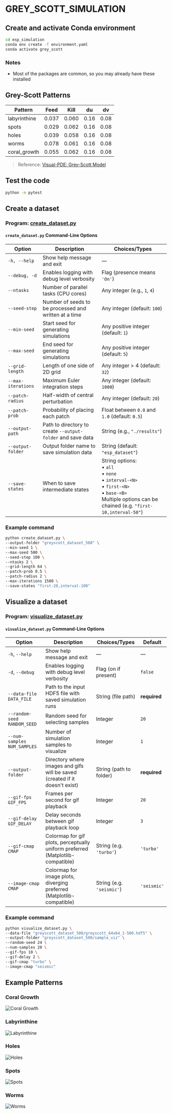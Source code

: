 # GREY_SCOTT_SIMULATION

## Create and activate Conda environment

```bash
cd esp_simulation
conda env create -f environment.yaml
conda activate grey_scott
```

### Notes
- Most of the packages are common, so you may already have these installed

## Grey-Scott Patterns

| Pattern        | Feed  | Kill  | du   | dv   |
|----------------|-------|-------|------|------|
| labyrinthine   | 0.037 | 0.060 | 0.16 | 0.08 |
| spots          | 0.029 | 0.062 | 0.16 | 0.08 |
| holes          | 0.039 | 0.058 | 0.16 | 0.08 |
| worms          | 0.078 | 0.061 | 0.16 | 0.08 |
| coral_growth   | 0.055 | 0.062 | 0.16 | 0.08 |

> Reference: [Visual-PDE: Grey-Scott Model](https://visualpde.com/nonlinear-physics/gray-scott.html)

## Test the code

```bash
python -m pytest
```

## Create a dataset

### Program: [create_dataset.py](./create_dataset.py)

#### `create_dataset.py` Command-Line Options

| Option                                | Description                                                        | Choices/Types                                                                              |
|---------------------------------------|--------------------------------------------------------------------|--------------------------------------------------------------------------------------------|
| `-h, --help`                          | Show help message and exit                                         | —                                                                                          |
| `--debug, -d`                         | Enables logging with debug level verbosity                         | Flag (presence means `'On'`)                                                               |
| `--ntasks`                            | Number of parallel tasks (CPU cores)                               | Any integer (e.g., `1`, `4`)                                                               |
| `--seed-step`                         | Number of seeds to be processed and written at a time              | Any integer (default: `100`)                                                               |
| `--min-seed`                          | Start seed for generating simulations                              | Any positive integer (default: `1`)                                                        |
| `--max-seed`                          | End seed for generating simulations                                | Any positive integer (default: `5`)                                                        |
| `--grid-length`                       | Length of one side of 2D grid                                      | Any integer > 4 (default: `32`)                                                            |
| `--max-iterations`                    | Maximum Euler integration steps                                    | Any integer (default: `1000`)                                                              |
| `--patch-radius`                      | Half-width of central perturbation                                 | Any integer (default: `20`)                                                                |
| `--patch-prob`                        | Probability of placing each patch                                  | Float between `0.0` and `1.0` (default: `0.5`)                                             |
| `--output-path`                       | Path to directory to create `--output-folder` and save data        | String (e.g., `"./results"`)                                                               |
| `--output-folder`                     | Output folder name to save simulation data                         | String (default: `"esp_dataset"`)                                                          |
| `--save-states`                       | When to save intermediate states                                   | String options:<br>• `all`<br>• `none`<br>• `interval-<N>`<br>• `first-<N>`<br>• `base-<B>`<br>Multiple options can be chained (e.g. `"first-10,interval-50"`) |


### Example command

```bash
python create_dataset.py \
--output-folder "greyscott_dataset_500" \
--min-seed 1 \
--max-seed 500 \
--seed-step 100 \
--ntasks 2 \
--grid-length 64 \
--patch-prob 0.5 \
--patch-radius 2 \
--max-iterations 1500 \
--save-states "first-20,interval-100"
```


## Visualize a dataset

### Program: [visualize_dataset.py](./visualize_dataset.py)

#### `visualize_dataset.py` Command-Line Options
| Option                      | Description                                                                   | Choices/Types                  | Default         |
|-----------------------------|-------------------------------------------------------------------------------|--------------------------------|-----------------|
| `-h`, `--help`              | Show help message and exit                                                    | —                              | —               |
| `-d`, `--debug`             | Enables logging with debug level verbosity                                    | Flag (on if present)           | `false`         |
| `--data-file DATA_FILE`     | Path to the input HDF5 file with saved simulation runs                        | String (file path)             | **required**    |
| `--random-seed RANDOM_SEED`| Random seed for selecting samples                                             | Integer                        | `20`          |
| `--num-samples NUM_SAMPLES`| Number of simulation samples to visualize                                     | Integer                        | `1`             |
| `--output-folder`           | Directory where images and gifs will be saved (created if it doesn't exist)              | String (path to folder)        | **required**    |
| `--gif-fps GIF_FPS`                 | Frames per second for gif playback                                            | Integer                        | `20`            |
| `--gif-delay GIF_DELAY`                 | Delay seconds between gif playback loop                                          | Integer                        | `3`            |
| `--gif-cmap CMAP`               | Colormap for gif plots, perceptually uniform preferred (Matplotlib-compatible)                            | String (e.g. `'turbo'`)      | `'turbo'`     |
| `--image-cmap CMAP`               | Colormap for image plots, diverging preferred (Matplotlib-compatible)                            | String (e.g. `'seismic'`)      | `'seismic'`     |

### Example command

```bash
python visualize_dataset.py \
--data-file "greyscott_dataset_500/greyscott_64x64_1-500.hdf5" \
--output-folder "greyscott_dataset_500/sample_viz" \
--random-seed 24 \
--num-samples 20 \
--gif-fps 10 \
--gif-delay 2 \
--gif-cmap "turbo" \
--image-cmap "seismic"
```

## Example Patterns
### Coral Growth
![Coral Growth](./images/greyscott_coral_growth_42.gif)
### Labyrinthine
![Labyrinthine](./images/greyscott_labyrinthine_42.gif)
### Holes
![Holes](./images/greyscott_holes_42.gif)
### Spots
![Spots](./images/greyscott_spots_42.gif)
### Worms
![Worms](./images/greyscott_worms_42.gif)